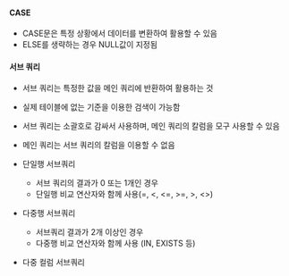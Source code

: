 #### CASE

- CASE문은 특정 상황에서 데이터를 변환하여 활용할 수 있음
- ELSE를 생략하는 경우 NULL값이 지정됨



#### 서브 쿼리

- 서브 쿼리는 특정한 값을 메인 쿼리에 반환하여 활용하는 것
- 실제 테이블에 없는 기준을 이용한 검색이 가능함
- 서브 쿼리는 소괄호로 감싸서 사용하며, 메인 쿼리의 칼럼을 모구 사용할 수 있음
- 메인 쿼리는 서브 쿼리의 칼럼을 이용할 수 없음



- 단일행 서브쿼리
  - 서브 쿼리의 결과가  0 또는 1개인 경우
  - 단일행 비교 연산자와 함께 사용(=, <, <=, >=, >, <>)
- 다중행 서브쿼리
  - 서브쿼리 결과가 2개 이상인 경우
  - 다중행 비교 연산자와 함께 사용 (IN, EXISTS 등)
- 다중 컬럼 서브쿼리
